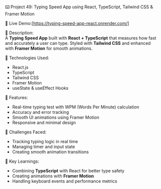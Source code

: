⌨️ Project 49: Typing Speed App using React, TypeScript, Tailwind CSS & Framer Motion

🔗 Live Demo:[https://typing-speed-app-react.onrender.com/]

📄 Description:  
A **Typing Speed App** built with **React + TypeScript** that measures how fast and accurately a user can type. Styled with **Tailwind CSS** and enhanced with **Framer Motion** for smooth animations.

🔧 Technologies Used:

- React.js
- TypeScript
- Tailwind CSS
- Framer Motion
- useState & useEffect Hooks

🌟 Features:

- Real-time typing test with WPM (Words Per Minute) calculation
- Accuracy and error tracking
- Smooth UI animations using Framer Motion
- Responsive and minimal design

🚀 Challenges Faced:

- Tracking typing logic in real time
- Managing timer and input state
- Creating smooth animation transitions

🎯 Key Learnings:

- Combining **TypeScript** with React for better type safety
- Creating animations with **Framer Motion**
- Handling keyboard events and performance metrics
